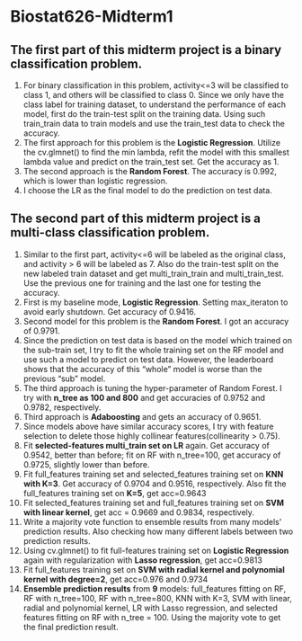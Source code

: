 # Biostat626-Midterm1

## The first part of this midterm project is a binary classification problem.

1. For binary classification in this problem, activity<=3 will be classified to class 1, and others will be classified to class 0. Since we only have the class label for training dataset, to understand the performance of each model, first do the train-test split on the training data. Using such train_train data to train models and use the train_test data to check the accuracy.
2. The first approach for this problem is the **Logistic Regression**. Utilize the cv.glmnet() to find the min lambda, refit the model with this smallest lambda value and predict on the train_test set. Get the accuracy as 1.
3. The second approach is the **Random Forest**. The accuracy is 0.992, which is lower than logistic regression. 
4. I choose the LR as the final model to do the prediction on test data.


## The second part of this midterm project is a multi-class classification problem.
1. Similar to the first part, activity<=6 will be labeled as the original class, and activity > 6 will be labeled as 7. Also do the train-test split on the new labeled train dataset and get multi_train_train and multi_train_test. Use the previous one for training and the last one for testing the accuracy.
2. First is my baseline mode, **Logistic Regression**. Setting max_iteraton to avoid early shutdown. Get accuracy of 0.9416.
3. Second model for this problem is the **Random Forest**. I got an accuracy of 0.9791.
4. Since the prediction on test data is based on the model which trained on the sub-train set, I try to fit the whole training set on the RF model and use such a model to predict on test data. However, the leaderboard shows that the accuracy of this “whole” model is worse than the previous “sub” model.
5. The third approach is tuning the hyper-parameter of Random Forest. I try with **n_tree as 100 and 800** and get accuracies of 0.9752 and 0.9782, respectively.
6. Third approach is **Adaboosting** and gets an accuracy of 0.9651.
7. Since models above have similar accuracy scores, I try with feature selection to delete those highly collinear features(collinearity > 0.75).
8. Fit **selected-features multi_train set on LR** again. Get accuracy of 0.9542, better than before; fit on RF with n_tree=100, get accuracy of 0.9725, slightly lower than before.
9. Fit full_features training set and selected_features training set on **KNN with K=3**. Get accuracy of 0.9704 and 0.9516, respectively. Also fit the full_features training set on **K=5**, get acc=0.9643
10. Fit selected_features training set and full_features training set on **SVM with linear kernel**, get acc = 0.9669 and 0.9834, respectively.
11. Write a majority vote function to ensemble results from many models’ prediction results. Also checking how many different labels between two prediction results.
12. Using cv.glmnet() to fit full-features training set on **Logistic Regression** again with regularization with **Lasso regression**, get acc=0.9813
13. Fit full_features training set on **SVM with radial kernel and polynomial kernel with degree=2**, get acc=0.976 and 0.9734
14. **Ensemble prediction results** from **9** models: full_features fitting on RF, RF with n_tree=100, RF with n_tree=800, KNN with K=3, SVM with linear, radial and polynomial kernel, LR with Lasso regression, and selected features fitting on RF with n_tree = 100. Using the majority vote to get the final prediction result.
